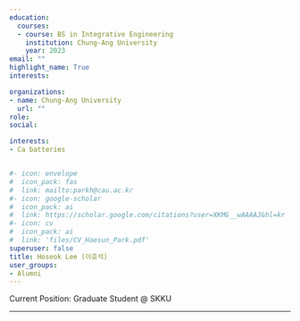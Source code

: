 ```yaml
---
education:
  courses:
  - course: BS in Integrative Engineering
    institution: Chung-Ang University
    year: 2023
email: ""
highlight_name: True
interests:

organizations:
- name: Chung-Ang University
  url: ""
role: 
social:

interests:
- Ca batteries


#- icon: envelope
#  icon_pack: fas
#  link: mailto:parkh@cau.ac.kr
#- icon: google-scholar
#  icon_pack: ai
#  link: https://scholar.google.com/citations?user=XKMG__wAAAAJ&hl=kr
#- icon: cv
#  icon_pack: ai
#  link: 'files/CV_Haesun_Park.pdf'
superuser: false
title: Hoseok Lee (이호석)
user_groups:
- Alumni
---
```

Current Position: Graduate Student @ SKKU

---

